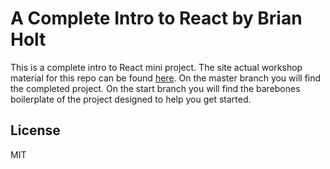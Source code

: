 # A Complete Intro to React by Brian Holt

This is a complete intro to React mini project. The site actual workshop material for this repo can be found [here][gh-page]. On the master branch you will find the completed project. On the start branch you will find the barebones boilerplate of the project designed to help you get started.

## License

MIT

[gh-page]: http://btholt.github.io/complete-intro-to-react/
